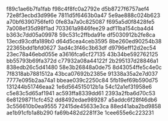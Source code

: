 f89c1ae6b7fa1fab
f98c4f8fc0a2792e
d5b8727f6757aef4
72e8f3ecbd3d996e
7811d5f6463b0a47
5e9ae888c024b623
a70bf6390756fef0
0fe83a7a0c825087
f695a5d0f8428fe5
7a008ef35d98f1ad
703361a9846fee29
adf11ba154cba4d4
b363c7dd05a09978
59c531c2ffbda91e
df5030912b2fe8ca
13ecd93cdfa189b0
d64d5cea4ceb3595
8be260ed90254b38
22365bdd1bfd0627
3ad4c3f46c3b63df
d9796eff12d2ec54
23ec78a46ebd055e
a3616fca6cf27135
43b34be592762125
bb55793b69fa372d
c77932a08a44122f
2b295137d28846a1
838edb26c5d41480
58e3b26848a0de75
8d43054ffe5c4e0c
7f8318ab7881512a
43bca07692b2385e
91338a35a2e7d037
7777e095b2aa74a1
bbeae039c2250c84
5fb19ef69b590d75
131244b51746eaa2
1e6d564515012b1a
54c12a1ef31958e6
c5e83c5d65af1941
ac593ffa8339dd61
2393a2fba6d70c53
6e81298711cfc452
dd8492edae989287
a5addc6f28f46db6
3c556610b0ea9555
72415de45633e3ca
88ed41aba2bd9858
ae1b91cfb1a8b290
fa69b482d2281f3e
1cee655e6c223231
